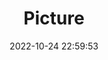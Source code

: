 ---
weight: 1
images:
- /images/edited/131.jpeg
title: Picture
date: 2022-10-24 22:59:53
tags:
- luminar
- work
---